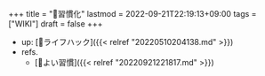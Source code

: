 +++
title = "📝習慣化"
lastmod = 2022-09-21T22:19:13+09:00
tags = ["WIKI"]
draft = false
+++

-   up: [📂ライフハック]({{< relref "20220510204138.md" >}})
-   refs.
    -   [🔖よい習慣]({{< relref "20220921221817.md" >}})
